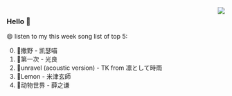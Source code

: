 <img align="right"  src="https://github-readme-stats.vercel.app/api/top-langs/?username=sohyunQVQ" />

### Hello 👋

😄 listen to my this week song list of top 5:

0. 🌈撒野 - 凯瑟喵
1. 🌈第一次 - 光良
2. 🌈unravel (acoustic version) - TK from 凛として時雨
3. 🌈Lemon - 米津玄師
4. 🌈动物世界 - 薛之谦

